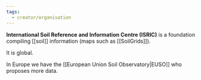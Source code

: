 ```yaml
---
tags:
  - creator/organisation
---
```

**International Soil Reference and Information Centre (ISRIC)** is a foundation compiling [[soil]] information (maps such as [[SoilGrids]]).

It is global.

In Europe we have the [[European Union Soil Observatory|EUSO]] who proposes more data.